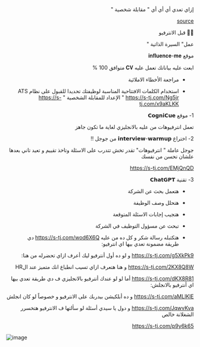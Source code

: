

<div align="right", dir="rtl", lang="ar">
إزاي تعدي أي أي أي " مقابلة شخصية "
 
[source](https://www.linkedin.com/posts/mahmoudabdelfattahsalama_aecaeyaezabraepaexabraepaesaewaeyaez-activity-7260681954822406144-x_aD?utm_source=share&utm_medium=member_desktop)

🚨🚨 قبل الانترفيو

 عمل" السيرة الذاتية "
 
موقع 𝐢𝐧𝐟𝐥𝐮𝐞𝐧𝐜𝐞-𝐦𝐞 

 ابعت عليه بياناتك تعمل عليه 𝐂𝐕 متوافق 100 % 
 
- مراجعة الأخطاء الاملائية
 
- استخدام الكلمات الافتتاحية المناسبة لوظيفتك تحديدا للقبول على نظام ATS
https://s-tj.com/Ng5jr
 " الإعداد للمقابلة الشخصية "
https://s-tj.com/x9aKLKK

1- موقع 𝗖𝗼𝗴𝗻𝗶𝗖𝘂𝗲

تعمل انترفيوهات من عليه بالانجليزي لغاية ما تكون جاهز

2- اختراع 𝗶𝗻𝘁𝗲𝗿𝘃𝗶𝗲𝘄-𝘄𝗮𝗿𝗺𝘂𝗽 من جوجل !!

جوجل عاملة " انترفيوهات" تقدر تخش تتدرب على الاسئلة وتاخذ تقييم و تعيد تاني بعدها علشان تحسن من نفسك

https://s-tj.com/EMjQnQD

3- تقنية 𝗖𝗵𝗮𝘁𝗚𝗣𝗧


- هتعمل بحث عن الشركة
  
- هتحلل وصف الوظيفة
- هتجيب إجابات الاسئلة المتوقعة
- تبحث عن مسؤول التوظيف في الشركة
- هتكتبله رسالة شكر
و كل ده من عليه
https://s-tj.com/wod6X6Q
دي طريقة مضمونة تعدي بيها اي انترفيو:

https://s-tj.com/g5XkPk9
و لو ده أول أنترفيو ليك أعرف ازاي تحضرله من هنا:

https://s-tj.com/2KX8Q8W
و هنا هتعرف ازاي تسيب انطباع انك متميز عند الHR

https://s-tj.com/dKX8R81
أما لو لو عندك أنترفيو بالانجليزي ف دي طريقة تعدي بيها اي أنترفيو بالانجلش:

https://s-tj.com/aMLlKlE
و ده أبلكيشن بيدربك على الانترفيو و خصوصاً لو كان انجلش

https://s-tj.com/JqwvKva
و دول يا سيدي أسئلة لو سألتها ف الانترفيو هتخسرر الشغلانة خالص

https://s-tj.com/p9y6k65
 
</div>

![image](https://github.com/user-attachments/assets/b757178a-ec96-417c-a826-d38f5756492d)
